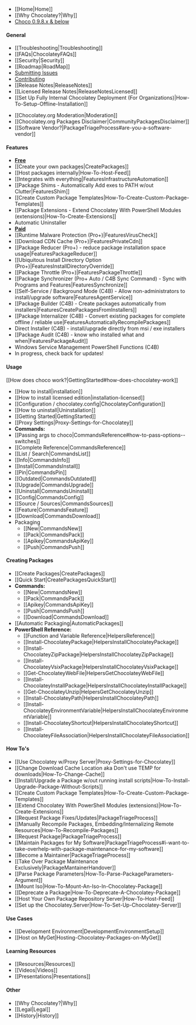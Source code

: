  - [[Home|Home]]
 - [[Why Chocolatey?|Why]]
 - [Choco 0.9.8.x & below](https://github.com/chocolatey/chocolatey/wiki)

#### General
 * [[Troubleshooting|Troubleshooting]]
 * [[FAQs|ChocolateyFAQs]]
 * [[Security|Security]]
 * [[Roadmap|RoadMap]]
 * [Submitting Issues](https://github.com/chocolatey/choco/blob/master/README.md#submitting-issues)
 * [Contributing](https://github.com/chocolatey/choco/blob/master/CONTRIBUTING.md)
 * [[Release Notes|ReleaseNotes]]
 * [[Licensed Release Notes|ReleaseNotesLicensed]]
 * [[Set Up Fully Internal Chocolatey Deployment (For Organizations)|How-To-Setup-Offline-Installation]]

 - [[Chocolatey.org Moderation|Moderation]]
 - [[Chocolatey.org Packages Disclaimer|CommunityPackagesDisclaimer]]
 - [[Software Vendor?|PackageTriageProcess#are-you-a-software-vendor]]

#### Features

 - <u>**Free**</u>
 - [[Create your own packages|CreatePackages]]
 - [[Host packages internally|How-To-Host-Feed]]
 - [[Integrates with everything|FeaturesInfrastructureAutomation]]
 - [[Package Shims - Automatically Add exes to PATH w/out Clutter|FeaturesShim]]
 - [[Create Custom Package Templates|How-To-Create-Custom-Package-Templates]]
 - [[Package Extensions - Extend Chocolatey With PowerShell Modules (extensions)|How-To-Create-Extensions]]
 - Automatic Uninstaller
 - <u>**Paid**</u>
 - [[Runtime Malware Protection (Pro+)|FeaturesVirusCheck]]
 - [[Download CDN Cache (Pro+)|FeaturesPrivateCdn]]
 - [[Package Reducer (Pro+) - reduce package installation space usage|FeaturesPackageReducer]]
 - [[Ubiquitous Install Directory Option (Pro+)|FeaturesInstallDirectoryOverride]]
 - [[Package Throttle (Pro+)|FeaturesPackageThrottle]]
 - [[Package Synchronizer (Pro+ Auto / C4B Sync Command) - Sync with Programs and Features|FeaturesSynchronize]]
 - [[Self-Service / Background Mode (C4B) - Allow non-administrators to install/upgrade software|FeaturesAgentService]]
 - [[Package Builder (C4B) - Create packages automatically from installers|FeaturesCreatePackagesFromInstallers]]
 - [[Package Internalizer (C4B) - Convert existing packages for complete offline / reliable use|FeaturesAutomaticallyRecompilePackages]]
 - Direct Installer (C4B) - install/upgrade directly from msi / exe installers
 - [[Package Audit (C4B) - know who installed what and when|FeaturesPackageAudit]]
 - Windows Service Management PowerShell Functions (C4B)
 - In progress, check back for updates!

#### Usage

[[How does choco work?|GettingStarted#how-does-chocolatey-work]]

 - [[How to install|installation]]
 - [[How to install licensed edition|installation-licensed]]
 - [[Configuration / chocolatey.config|ChocolateyConfiguration]]
 - [[How to uninstall|Uninstallation]]
 - [[Getting Started|GettingStarted]]
 - [[Proxy Settings|Proxy-Settings-for-Chocolatey]]
 - **Commands:**
  - [[Passing args to choco|CommandsReference#how-to-pass-options--switches]]
  - [[Complete Reference|CommandsReference]]
  - [[List / Search|CommandsList]]
  - [[Info|CommandsInfo]]
  - [[Install|CommandsInstall]]
  - [[Pin|CommandsPin]]
  - [[Outdated|CommandsOutdated]]
  - [[Upgrade|CommandsUpgrade]]
  - [[Uninstall|CommandsUninstall]]
  - [[Config|CommandsConfig]]
  - [[Source / Sources|CommandsSources]]
  - [[Feature|CommandsFeature]]
  - [[Download|CommandsDownload]]
  - Packaging
    - [[New|CommandsNew]]
    - [[Pack|CommandsPack]]
    - [[Apikey|CommandsApiKey]]
    - [[Push|CommandsPush]]

#### Creating Packages

 - [[Create Packages|CreatePackages]]
 - [[Quick Start|CreatePackagesQuickStart]]
 - **Commands:**
   - [[New|CommandsNew]]
   - [[Pack|CommandsPack]]
   - [[Apikey|CommandsApiKey]]
   - [[Push|CommandsPush]]
   - [[Download|CommandsDownload]]
 - [[Automatic Packaging|AutomaticPackages]]
 - **PowerShell Reference:**
   - [[Function and Variable Reference|HelpersReference]]
   - [[Install-ChocolateyPackage|HelpersInstallChocolateyPackage]]
   - [[Install-ChocolateyZipPackage|HelpersInstallChocolateyZipPackage]]
   - [[Install-ChocolateyVsixPackage|HelpersInstallChocolateyVsixPackage]]
   - [[Get-ChocolateyWebFile|HelpersGetChocolateyWebFile]]
   - [[Install-ChocolateyInstallPackage|HelpersInstallChocolateyInstallPackage]]
   - [[Get-ChocolateyUnzip|HelpersGetChocolateyUnzip]]
   - [[Install-ChocolateyPath|HelpersInstallChocolateyPath]]
   - [[Install-ChocolateyEnvironmentVariable|HelpersInstallChocolateyEnvironmentVariable]]
   - [[Install-ChocolateyShortcut|HelpersInstallChocolateyShortcut]]
   - [[Install-ChocolateyFileAssociation|HelpersInstallChocolateyFileAssociation]]

#### How To's

 - [[Use Chocolatey w/Proxy Server|Proxy-Settings-for-Chocolatey]]
 - [[Change Download Cache Location aka Don't use TEMP for downloads|How-To-Change-Cache]]
 - [[Install/Upgrade a Package w/out running install scripts|How-To-Install-Upgrade-Package-Without-Scripts]]
 - [[Create Custom Package Templates|How-To-Create-Custom-Package-Templates]]
 - [[Extend Chocolatey With PowerShell Modules (extensions)|How-To-Create-Extensions]]
 - [[Request Package Fixes/Updates|PackageTriageProcess]]
 - [[Manually Recompile Packages, Embedding/Internalizing Remote Resources|How-To-Recompile-Packages]]
 - [[Request Package|PackageTriageProcess]]
 - [[Maintain Packages for My Software|PackageTriageProcess#i-want-to-take-overhelp-with-package-maintenance-for-my-software]]
 - [[Become a Maintainer|PackageTriageProcess]]
 - [[Take Over Package Maintenance Exclusively|PackageMantainerHandover]]
 - [[Parse Package Parameters|How-To-Parse-PackageParameters-Argument]]
 - [[Mount Iso|How-To-Mount-An-Iso-In-Chocolatey-Package]]
 - [[Deprecate a Package|How-To-Deprecate-A-Chocolatey-Package]]
 - [[Host Your Own Package Repository Server|How-To-Host-Feed]]
 - [[Set up the Chocolatey.Server|How-To-Set-Up-Chocolatey-Server]]

#### Use Cases

 - [[Development Environment|DevelopmentEnvironmentSetup]]
 - [[Host on MyGet|Hosting-Chocolatey-Packages-on-MyGet]]

#### Learning Resources

 - [[Resources|Resources]]
 - [[Videos|Videos]]
 - [[Presentations|Presentations]]

#### Other

 - [[Why Chocolatey?|Why]]
 - [[Legal|Legal]]
 - [[History|History]]
